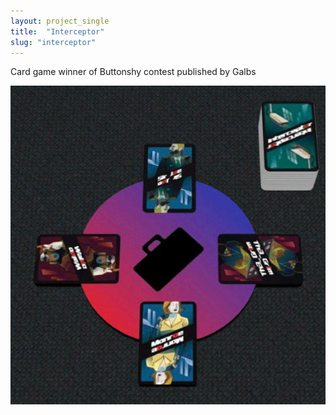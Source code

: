 ```yaml
---
layout: project_single
title:  "Interceptor"
slug: "interceptor"
---
```


Card game winner of Buttonshy contest published by Galbs

![interceptor on tabletopia](/static/projects/interceptor-tabletopia.jpg)
